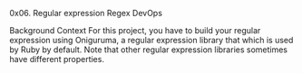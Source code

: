 0x06. Regular expression
Regex
DevOps

Background Context
For this project, you have to build your regular expression using Oniguruma, a regular expression library that which is used by Ruby by default. Note that other regular expression libraries sometimes have different properties.